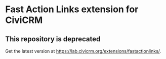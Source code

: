 # Fast Action Links extension for CiviCRM

## This repository is deprecated
Get the latest version at https://lab.civicrm.org/extensions/fastactionlinks/.

